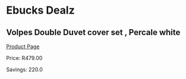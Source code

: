 
# Ebucks Dealz
## Volpes Double Duvet cover set , Percale white
[Product Page](https://www.ebucks.com/web/shop/productSelected.do?prodId=1066972980&catId=704984344)

Price: R479.00

Savings: 220.0


	